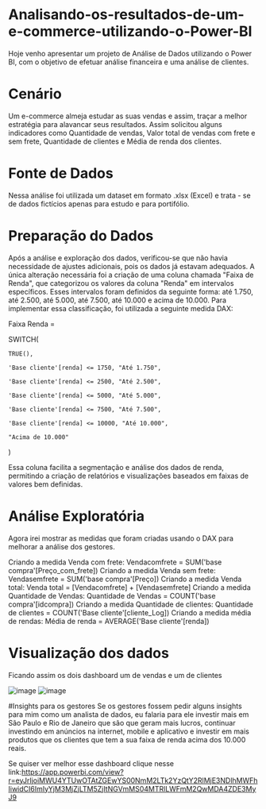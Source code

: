 # Analisando-os-resultados-de-um-e-commerce-utilizando-o-Power-BI
Hoje venho apresentar um projeto de Análise de Dados utilizando o Power BI, com o objetivo de efetuar análise financeira e uma análise de clientes.



# Cenário
Um e-commerce almeja estudar as suas vendas e assim, traçar a melhor estratégia para alavancar seus resultados. Assim solicitou alguns indicadores como Quantidade de vendas, Valor total de vendas com frete e sem frete, Quantidade de clientes e Média de renda dos clientes.

# Fonte de Dados
Nessa análise foi utilizada um dataset em formato .xlsx (Excel) e trata - se de dados fictícios apenas para estudo e para portifólio.

# Preparação do Dados
Após a análise e exploração dos dados, verificou-se que não havia necessidade de ajustes adicionais, pois os dados já estavam adequados. A única alteração necessária foi a criação de uma coluna chamada "Faixa de Renda", que categorizou os valores da coluna "Renda" em intervalos específicos. Esses intervalos foram definidos da seguinte forma: até 1.750, até 2.500, até 5.000, até 7.500, até 10.000 e acima de 10.000. Para implementar essa classificação, foi utilizada a seguinte medida DAX:

Faixa Renda = 

SWITCH(

    TRUE(),

    'Base cliente'[renda] <= 1750, "Até 1.750",

    'Base cliente'[renda] <= 2500, "Até 2.500",

    'Base cliente'[renda] <= 5000, "Até 5.000",

    'Base cliente'[renda] <= 7500, "Até 7.500",

    'Base cliente'[renda] <= 10000, "Até 10.000",

    "Acima de 10.000"

)

Essa coluna facilita a segmentação e análise dos dados de renda, permitindo a criação de relatórios e visualizações baseados em faixas de valores bem definidas.



# Análise Exploratória
Agora irei mostrar as medidas que foram criadas usando o DAX para melhorar a análise dos gestores.

Criando a medida Venda com frete:
Vendacomfrete = SUM('base compra'[Preço_com_frete])
Criando a medida Venda sem frete:
Vendasemfrete = SUM('base compra'[Preço])
Criando a medida Venda total:
Venda total = [Vendacomfrete] + [Vendasemfrete]
Criando a medida Quantidade de Vendas:
Quantidade de Vendas = COUNT('base compra'[idcompra])
Criando a medida Quantidade de clientes:
Quantidade de clientes = COUNT('Base cliente'[cliente_Log])
Criando a medida média de rendas:
Média de renda = AVERAGE('Base cliente'[renda])

# Visualização dos dados
Ficando assim os dois dashboard um de vendas e um de clientes

![image](https://github.com/user-attachments/assets/13df46ff-107c-4a01-a0f1-116a9500a014)
![image](https://github.com/user-attachments/assets/da3adf9d-f518-4ab9-ba13-547e8748dd71)



#Insights para os gestores
Se os gestores fossem pedir alguns insights para mim como um analista de dados, eu falaria para ele investir mais em São Paulo e Rio de Janeiro que são que geram mais lucros, continuar investindo em anúncios na internet, mobile e aplicativo e investir em mais produtos que os clientes que tem a sua faixa de renda acima dos 10.000 reais.

Se quiser ver melhor esse dashboard clique nesse link:https://app.powerbi.com/view?r=eyJrIjoiMWU4YTUwOTAtZGEwYS00NmM2LTk2YzQtY2RlMjE3NDlhMWFhIiwidCI6ImIyYjM3MjZjLTM5ZjItNGVmMS04MTRlLWFmM2QwMDA4ZDE3MyJ9
